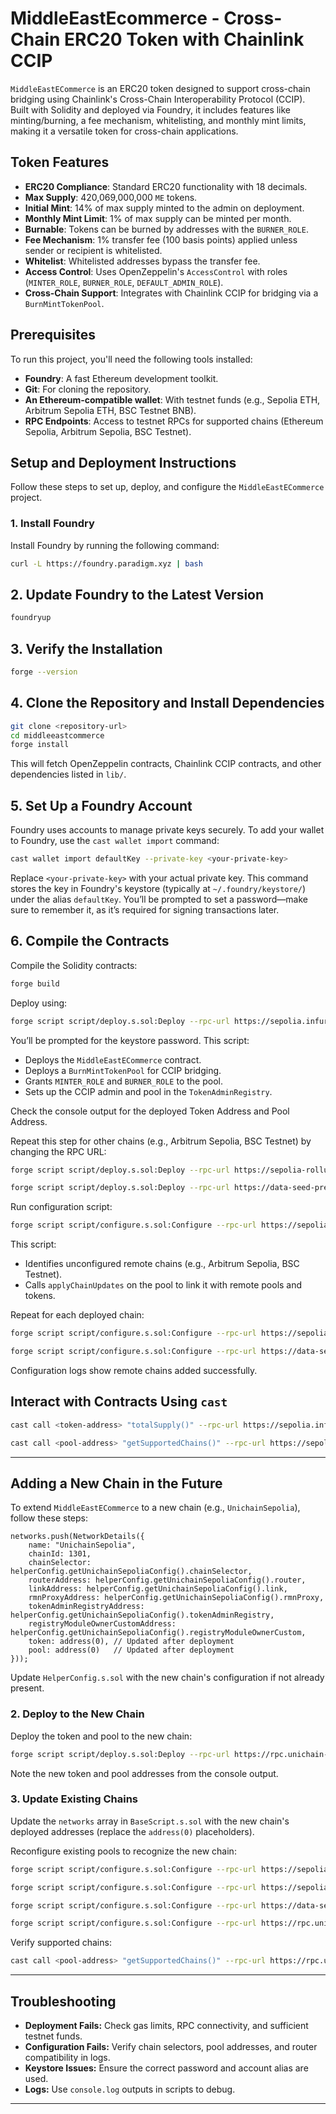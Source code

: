 # MiddleEastEcommerce - Cross-Chain ERC20 Token with Chainlink CCIP

`MiddleEastECommerce` is an ERC20 token designed to support cross-chain bridging using Chainlink's Cross-Chain Interoperability Protocol (CCIP). Built with Solidity and deployed via Foundry, it includes features like minting/burning, a fee mechanism, whitelisting, and monthly mint limits, making it a versatile token for cross-chain applications.

## Token Features

- **ERC20 Compliance**: Standard ERC20 functionality with 18 decimals.
- **Max Supply**: 420,069,000,000 `ME` tokens.
- **Initial Mint**: 14% of max supply minted to the admin on deployment.
- **Monthly Mint Limit**: 1% of max supply can be minted per month.
- **Burnable**: Tokens can be burned by addresses with the `BURNER_ROLE`.
- **Fee Mechanism**: 1% transfer fee (100 basis points) applied unless sender or recipient is whitelisted.
- **Whitelist**: Whitelisted addresses bypass the transfer fee.
- **Access Control**: Uses OpenZeppelin's `AccessControl` with roles (`MINTER_ROLE`, `BURNER_ROLE`, `DEFAULT_ADMIN_ROLE`).
- **Cross-Chain Support**: Integrates with Chainlink CCIP for bridging via a `BurnMintTokenPool`.

## Prerequisites

To run this project, you'll need the following tools installed:

- **Foundry**: A fast Ethereum development toolkit.
- **Git**: For cloning the repository.
- **An Ethereum-compatible wallet**: With testnet funds (e.g., Sepolia ETH, Arbitrum Sepolia ETH, BSC Testnet BNB).
- **RPC Endpoints**: Access to testnet RPCs for supported chains (Ethereum Sepolia, Arbitrum Sepolia, BSC Testnet).

## Setup and Deployment Instructions

Follow these steps to set up, deploy, and configure the `MiddleEastECommerce` project.

### 1. Install Foundry

Install Foundry by running the following command:

```bash
curl -L https://foundry.paradigm.xyz | bash
```


## 2. Update Foundry to the Latest Version

```bash
foundryup
```

## 3. Verify the Installation

```bash
forge --version
```

## 4. Clone the Repository and Install Dependencies

```bash
git clone <repository-url>
cd middleeastcommerce
forge install
```

This will fetch OpenZeppelin contracts, Chainlink CCIP contracts, and other dependencies listed in `lib/`.

## 5. Set Up a Foundry Account

Foundry uses accounts to manage private keys securely. To add your wallet to Foundry, use the `cast wallet import` command:

```bash
cast wallet import defaultKey --private-key <your-private-key>
```

Replace `<your-private-key>` with your actual private key. This command stores the key in Foundry's keystore (typically at `~/.foundry/keystore/`) under the alias `defaultKey`. You’ll be prompted to set a password—make sure to remember it, as it’s required for signing transactions later.


## 6. Compile the Contracts

Compile the Solidity contracts:

```bash
forge build
```

Deploy using:

```bash
forge script script/deploy.s.sol:Deploy --rpc-url https://sepolia.infura.io/v3/<your-infura-key> --account defaultKey --sender YOURAddress --broadcast
```

You’ll be prompted for the keystore password. This script:

- Deploys the `MiddleEastECommerce` contract.
- Deploys a `BurnMintTokenPool` for CCIP bridging.
- Grants `MINTER_ROLE` and `BURNER_ROLE` to the pool.
- Sets up the CCIP admin and pool in the `TokenAdminRegistry`.

Check the console output for the deployed Token Address and Pool Address.

Repeat this step for other chains (e.g., Arbitrum Sepolia, BSC Testnet) by changing the RPC URL:

```bash
forge script script/deploy.s.sol:Deploy --rpc-url https://sepolia-rollup.arbitrum.io/rpc --account defaultKey --sender YOURAddress --broadcast

forge script script/deploy.s.sol:Deploy --rpc-url https://data-seed-prebsc-1-s1.binance.org:8545 --account defaultKey --sender YOURAddress --broadcast
```

Run configuration script:

```bash
forge script script/configure.s.sol:Configure --rpc-url https://sepolia.infura.io/v3/<your-infura-key> --account defaultKey --sender YOURAddress --broadcast
```

This script:

- Identifies unconfigured remote chains (e.g., Arbitrum Sepolia, BSC Testnet).
- Calls `applyChainUpdates` on the pool to link it with remote pools and tokens.

Repeat for each deployed chain:

```bash
forge script script/configure.s.sol:Configure --rpc-url https://sepolia-rollup.arbitrum.io/rpc --account defaultKey --sender YOURAddress --broadcast

forge script script/configure.s.sol:Configure --rpc-url https://data-seed-prebsc-1-s1.binance.org:8545 --account defaultKey --sender YOURAddress --broadcast
```

Configuration logs show remote chains added successfully.

##  Interact with Contracts Using `cast`

```bash
cast call <token-address> "totalSupply()" --rpc-url https://sepolia.infura.io/v3/<your-infura-key>

cast call <pool-address> "getSupportedChains()" --rpc-url https://sepolia.infura.io/v3/<your-infura-key>
```

---

## Adding a New Chain in the Future

To extend `MiddleEastECommerce` to a new chain (e.g., `UnichainSepolia`), follow these steps:

```solidity
networks.push(NetworkDetails({
    name: "UnichainSepolia",
    chainId: 1301,
    chainSelector: helperConfig.getUnichainSepoliaConfig().chainSelector,
    routerAddress: helperConfig.getUnichainSepoliaConfig().router,
    linkAddress: helperConfig.getUnichainSepoliaConfig().link,
    rmnProxyAddress: helperConfig.getUnichainSepoliaConfig().rmnProxy,
    tokenAdminRegistryAddress: helperConfig.getUnichainSepoliaConfig().tokenAdminRegistry,
    registryModuleOwnerCustomAddress: helperConfig.getUnichainSepoliaConfig().registryModuleOwnerCustom,
    token: address(0), // Updated after deployment
    pool: address(0)   // Updated after deployment
}));
```

Update `HelperConfig.s.sol` with the new chain's configuration if not already present.

### 2. Deploy to the New Chain

Deploy the token and pool to the new chain:

```bash
forge script script/deploy.s.sol:Deploy --rpc-url https://rpc.unichain-sepolia.example --account defaultKey --sender YOURAddress --broadcast
```

Note the new token and pool addresses from the console output.

### 3. Update Existing Chains

Update the `networks` array in `BaseScript.s.sol` with the new chain's deployed addresses (replace the `address(0)` placeholders).

Reconfigure existing pools to recognize the new chain:

```bash
forge script script/configure.s.sol:Configure --rpc-url https://sepolia.infura.io/v3/<your-infura-key> --account defaultKey --sender YOURAddress --broadcast

forge script script/configure.s.sol:Configure --rpc-url https://sepolia-rollup.arbitrum.io/rpc --account defaultKey --sender YOURAddress --broadcast

forge script script/configure.s.sol:Configure --rpc-url https://data-seed-prebsc-1-s1.binance.org:8545 --account defaultKey --sender YOURAddress --broadcast

forge script script/configure.s.sol:Configure --rpc-url https://rpc.unichain-sepolia.example --account defaultKey --sender YOURAddress --broadcast
```

Verify supported chains:

```bash
cast call <pool-address> "getSupportedChains()" --rpc-url https://rpc.unichain-sepolia.example
```

---

## Troubleshooting

- **Deployment Fails:** Check gas limits, RPC connectivity, and sufficient testnet funds.
- **Configuration Fails:** Verify chain selectors, pool addresses, and router compatibility in logs.
- **Keystore Issues:** Ensure the correct password and account alias are used.
- **Logs:** Use `console.log` outputs in scripts to debug.

---